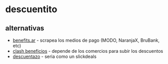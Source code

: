 # descuentito

## alternativas

- [benefits.ar](https://www.benefits.ar/) - scrapea los medios de pago (MODO, NaranjaX, BruBank, etc)
- [clash beneficios](https://www.clash.com.ar/inicio/comercio) - depende de los comercios para subir los descuentos
- [descuentazo](https://descuentazo.com.ar/) - seria como un slickdeals

